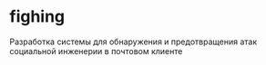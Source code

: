# fighing
Разработка системы для обнаружения и предотвращения атак социальной инженерии в почтовом клиенте
